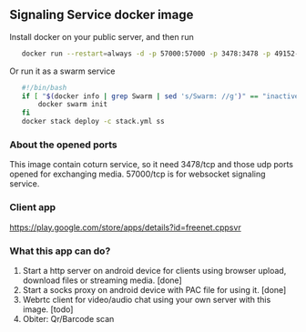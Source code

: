  ## Signaling Service docker image
 
 Install docker on your public server, and then run
 ```bash
    docker run --restart=always -d -p 57000:57000 -p 3478:3478 -p 49152-65535:49152-65535/udp novice/ss
 ```   
 Or run it as a swarm service
 ```bash
    #!/bin/bash
    if [ "$(docker info | grep Swarm | sed 's/Swarm: //g')" == "inactive" ]; then
        docker swarm init
    fi
    docker stack deploy -c stack.yml ss
```

### About the opened ports
This image contain coturn service, so it need 3478/tcp and those udp ports opened for exchanging media. 57000/tcp is for websocket signaling service.

### Client app
https://play.google.com/store/apps/details?id=freenet.cppsvr

### What this app can do?
1. Start a http server on android device for clients using browser upload, download files or streaming media. [done]
2. Start a socks proxy on android device with PAC file for using it. [done]
3. Webrtc client for video/audio chat using your own server with this image. [todo]
4. Obiter: Qr/Barcode scan